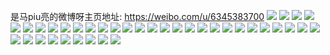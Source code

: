 是马piu亮的微博呀主页地址: https://weibo.com/u/6345383700 
![](https://wx4.sinaimg.cn/mw2000/006VqAaoly1h8z34fniz5j33co3cokjo.jpg) 
![](https://wx4.sinaimg.cn/mw2000/006VqAaoly1h8z34h38u5j33co3co1kz.jpg) 
![](https://wx4.sinaimg.cn/mw2000/006VqAaoly1h8z34hi6l2j30qy0zmtdu.jpg) 
![](https://wx4.sinaimg.cn/mw2000/006VqAaoly1h8z32czccbj32801o04qp.jpg) 
![](https://wx4.sinaimg.cn/mw2000/006VqAaoly1h8z32ahtnwj33co3cob2c.jpg) 
![](https://wx4.sinaimg.cn/mw2000/006VqAaoly1h8z32b858jj32801o04qp.jpg) 
![](https://wx4.sinaimg.cn/mw2000/006VqAaoly1h8z32jj1h1j33co3cou10.jpg) 
![](https://wx4.sinaimg.cn/mw2000/006VqAaoly1h8z32bqbqbj32801o01kx.jpg) 
![](https://wx4.sinaimg.cn/mw2000/006VqAaoly1h8z32fnxcyj33co3co4qt.jpg) 
![](https://wx4.sinaimg.cn/mw2000/006VqAaoly1h8z32dibgoj32801o07wh.jpg) 
![](https://wx4.sinaimg.cn/mw2000/006VqAaoly1h8z32hkkbnj33co3conpf.jpg) 
![](https://wx4.sinaimg.cn/mw2000/006VqAaoly1h8z32ce7ibj32801o04qp.jpg) 
![](https://wx4.sinaimg.cn/mw2000/006VqAaoly1h8z2w1epdyj33co3conpg.jpg) 
![](https://wx4.sinaimg.cn/mw2000/006VqAaoly1h8z2w3r3wmj33co3cohdv.jpg) 
![](https://wx4.sinaimg.cn/mw2000/006VqAaoly1h8z2w5stsej33co3cob2c.jpg) 
![](https://wx4.sinaimg.cn/mw2000/006VqAaoly1h8yxqnol1nj30u0140q9h.jpg) 
![](https://wx4.sinaimg.cn/mw2000/006VqAaoly1h8fetbio5oj30qy068jrs.jpg) 
![](https://wx4.sinaimg.cn/mw2000/006VqAaoly1h8crm10r6qj30qy0i3aar.jpg) 
![](https://wx4.sinaimg.cn/mw2000/006VqAaoly1h8cpu16js8j30qy134abm.jpg) 
![](https://wx4.sinaimg.cn/mw2000/006VqAaoly1h7sivtxwn7j335s35snpe.jpg) 
![](https://wx4.sinaimg.cn/mw2000/006VqAaoly1h7rylfqvg2j30uk5ujnpd.jpg) 
![](https://wx4.sinaimg.cn/mw2000/006VqAaoly1h7cuonflo4j30u00odmxf.jpg) 
![](https://wx4.sinaimg.cn/mw2000/006VqAaoly1h6ze8bk8ooj30k00k0my7.jpg) 
![](https://wx4.sinaimg.cn/mw2000/006VqAaoly1h6ze8bzuq1j30u00u0wk8.jpg) 
![](https://wx4.sinaimg.cn/mw2000/006VqAaoly1h6xworubanj31vx0u075k.jpg) 
![](https://wx4.sinaimg.cn/mw2000/006VqAaoly1h6tnt11nzej30ot0ot74r.jpg) 
![](https://wx4.sinaimg.cn/mw2000/006VqAaoly1h6tntoxnmdj33co3co1ky.jpg) 
![](https://wx4.sinaimg.cn/mw2000/006VqAaoly1h6tntroqtzj31o03p0wjd.jpg) 
![](https://wx4.sinaimg.cn/mw2000/006VqAaoly1h6qrnu2l16j33co3co423.jpg) 
![](https://wx4.sinaimg.cn/mw2000/006VqAaoly1h5enllaw2hj30k00lumxl.jpg) 
![](https://wx4.sinaimg.cn/mw2000/006VqAaoly1h4g7c141gvj31rg1tz1kx.jpg) 
![](https://wx4.sinaimg.cn/mw2000/006VqAaoly1h4dncmyso9j33co3co7wj.jpg) 
![](https://wx4.sinaimg.cn/mw2000/006VqAaoly1h4dncqo5ukj33co3co4qr.jpg) 
![](https://wx4.sinaimg.cn/mw2000/006VqAaoly1h4bf30k51nj30u00psacp.jpg) 
![](https://wx4.sinaimg.cn/mw2000/006VqAaoly1h46y0r55euj30n308i0ti.jpg) 
![](https://wx4.sinaimg.cn/mw2000/006VqAaoly1h3f8sbg5oij326y35sx6q.jpg) 
![](https://wx4.sinaimg.cn/mw2000/006VqAaoly1h3f8se7711j31hw1zvb2a.jpg) 
![](https://wx4.sinaimg.cn/mw2000/006VqAaoly1h3dvgcicj3j30rv0yuale.jpg) 
